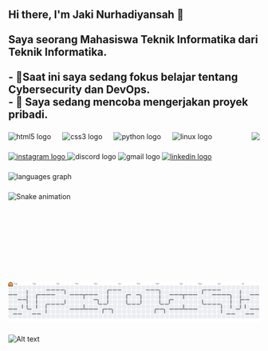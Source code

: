 <h2 align="left">Hi there, I'm Jaki Nurhadiyansah 👋<br><br>Saya seorang Mahasiswa Teknik Informatika dari Teknik Informatika.<br><br>- 🌱Saat ini saya sedang fokus belajar tentang Cybersecurity dan DevOps.<br>- 🔭 Saya sedang mencoba mengerjakan proyek pribadi.</h2>

###

<img align="right" height="300" src="https://i.imgflip.com/65efzo.gif"  />

###

<div align="left">
  <img src="https://cdn.jsdelivr.net/gh/devicons/devicon/icons/html5/html5-original.svg" height="30" alt="html5 logo"  />
  <img width="15" />
  <img src="https://cdn.jsdelivr.net/gh/devicons/devicon/icons/css3/css3-original.svg" height="30" alt="css3 logo"  />
  <img width="15" />
  <img src="https://cdn.jsdelivr.net/gh/devicons/devicon/icons/python/python-original.svg" height="30" alt="python logo"  />
  <img width="15" />
  <img src="https://cdn.jsdelivr.net/gh/devicons/devicon/icons/linux/linux-original.svg" height="30" alt="linux logo"  />
</div>

###

<div align="left">
<a href="https://www.instagram.com/furzinta/">
  <img src="https://img.shields.io/static/v1?message=Instagram&logo=instagram&label=&color=E4405F&logoColor=white&labelColor=&style=for-the-badge" height="35" alt="instagram logo"  />
  </a>
  <img src="https://img.shields.io/static/v1?message=Discord&logo=discord&label=&color=7289DA&logoColor=white&labelColor=&style=for-the-badge" height="35" alt="discord logo"  />
  <img src="https://img.shields.io/static/v1?message=Gmail&logo=gmail&label=&color=D14836&logoColor=white&labelColor=&style=for-the-badge" height="35" alt="gmail logo"  />
  <a href="https://www.linkedin.com/in/jaki-nurhadiyansah/">
  <img src="https://img.shields.io/static/v1?message=LinkedIn&logo=linkedin&label=&color=0077B5&logoColor=white&labelColor=&style=for-the-badge" height="35" alt="linkedin logo"  />
  </a>
</div>

###

<div align="left">
  <img src="https://github-readme-stats.vercel.app/api/top-langs?username=Jackynur&locale=en&hide_title=false&layout=compact&card_width=320&langs_count=5&theme=dracula&hide_border=false" height="150" alt="languages graph"  />
</div>

###

<img src="https://raw.githubusercontent.com/Jackynur/Jackynur/output/snake.svg" alt="Snake animation" />

###

<picture>
  <source media="(prefers-color-scheme: dark)" srcset="https://raw.githubusercontent.com/Jackynur/Jackynur/output/pacman-contribution-graph-dark.svg">
  <source media="(prefers-color-scheme: light)" srcset="https://raw.githubusercontent.com/Jackynur/Jackynur/output/pacman-contribution-graph.svg">
  <img alt="pacman contribution graph" src="https://raw.githubusercontent.com/Jackynur/Jackynur/output/pacman-contribution-graph.svg">
</picture>

###

![Alt text](https://spotify-recently-played-readme.vercel.app/api?user=253pi8s8ae2jua58hwzcabi70&width={width})

###